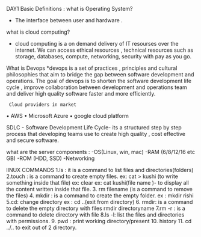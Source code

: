 DAY1 
Basic Definitions :
what is Operating System?
* The interface between user and hardware .

what is cloud computing?
* cloud computing is a on demand delivery of IT resourses over the internet. We can access ethical resources , technical resources such as storage, databases, compute, networking, security with pay as you go.

What is Devops
*devops is a set of practices , principles and cultural philosophies that aim to bridge the gap between software development and operations.
The goal of devops is to shorten the software development life cycle , improve collaboration between development and operations team and deliver high quality software faster and more efficiently.

     Cloud providers in market
•	AWS
•	Microsoft Azure
•	google cloud platform

SDLC - Software Development Life Cycle- its a structured step by step process that developing teams use to create high quality , cost effective and secure software.

what are the server components :
 -OS(Linux, win, mac)
 -RAM (6/8/12/16 etc GB)
 -ROM (HDD, SSD)
 -Networking

lINUX COMMANDS
1.ls : it is a command to list files and directories(folders) 
2.touch : is a command to create empty files.
ex: cat > kushi (to write something inside that file)
ex: clear
ex: cat kushi(file name )- to display all the content written inside that file.
3. rm filename (is a command to remove the files)
4. mkdir : is a command to create the empty folder.
ex : mkdir rishi
5.cd: change directory
ex : cd ..(exit from directory)
6. rmdir: is a command to delete the empty directory with files
rmdir directoryname
7.rm -r : is a command to delete directory with file
8.ls -l: list the files and directories with permissions.
9. pwd : print working directory/present 
10. history 
11. cd ../.. to exit out of 2 directory.

